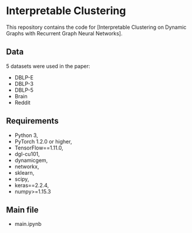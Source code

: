 Interpretable Clustering
=====

This repository contains the code for [Interpretable Clustering on Dynamic Graphs with Recurrent Graph Neural Networks].

## Data

5 datasets were used in the paper:

- DBLP-E
- DBLP-3
- DBLP-5
- Brain
- Reddit

## Requirements
  * Python 3,
  * PyTorch 1.2.0 or higher,
  * TensorFlow==1.11.0,
  * dgl-cu101,
  * dynamicgem,
  * networkx,
  * sklearn,
  * scipy,
  * keras==2.2.4,
  * numpy>=1.15.3

## Main file
  * main.ipynb


